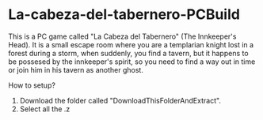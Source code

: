 # La-cabeza-del-tabernero-PCBuild
This is a PC game called "La Cabeza del Tabernero" (The Innkeeper's Head).
It is a small escape room where you are a templarian knight lost in a forest during a storm, when suddenly, you find a tavern, but it happens to be possesed by the innkeeper's spirit, so you need to find a way out in time or join him in his tavern as another ghost.

How to setup?
1. Download the folder called "DownloadThisFolderAndExtract".
2. Select all the .z
